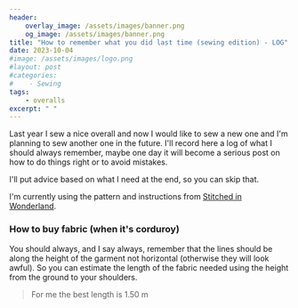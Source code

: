 ```yaml
---
header:
    overlay_image: /assets/images/banner.png
    og_image: /assets/images/banner.png    
title: "How to remember what you did last time (sewing edition) - LOG"
date: 2023-10-04
#image: /assets/images/logo.png
#layout: post
#categories:
#    - Sewing
tags:
    - overalls
excerpt: " "
---
```


Last year I sew a nice overall and now I would like to sew a new one 
and I'm planning to sew another one in the future. 
I'll record here a log of what I should always remember, maybe one day it will become a serious post on how to do things right or to avoid mistakes. 

I'll put advice based on what I need at the end, so you can skip that.

I'm currently using the pattern and instructions from [Stitched in Wonderland](https://stitchedinwonderland.com/product/the-lazy-day-dungas/).

### How to buy fabric (when it's corduroy)

You should always, and I say always, remember that the lines should be along the height of the garment not horizontal (otherwise they will look awful). So you can estimate the length of the fabric needed using the height from the ground to your shoulders.

<!--***-->

> For me the best length is 1.50 m
